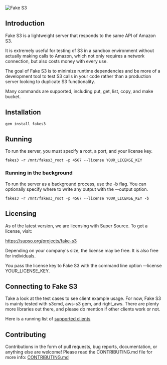 ![Fake S3](static/logo.png "Fake S3")

## Introduction

Fake S3 is a lightweight server that responds to the same API of Amazon S3.

It is extremely useful for testing of S3 in a sandbox environment without actually making calls to Amazon, which not only requires a network connection, but also costs money with every use.

The goal of Fake S3 is to minimize runtime dependencies and be more of a
development tool to test S3 calls in your code rather than a production server looking to duplicate S3 functionality.

Many commands are supported, including put, get, list, copy, and make bucket.

## Installation

    gem install fakes3

## Running

To run the server, you must specify a root, a port, and your license key.

    fakes3 -r /mnt/fakes3_root -p 4567 --license YOUR_LICENSE_KEY

### Running in the background

To run the server as a background process, use the -b flag. You can optionally specify where to write any output with the --output option.

    fakes3 -r /mnt/fakes3_root -p 4567 --license YOUR_LICENSE_KEY -b

## Licensing

As of the latest version, we are licensing with Super Source. To get a license, visit:

https://supso.org/projects/fake-s3 

Depending on your company's size, the license may be free. It is also free for individuals.

You pass the license key to Fake S3 with the command line option --license YOUR_LICENSE_KEY.

## Connecting to Fake S3

Take a look at the test cases to see client example usage.  For now, Fake S3 is
mainly tested with s3cmd, aws-s3 gem, and right_aws.  There are plenty more
libraries out there, and please do mention if other clients work or not.

Here is a running list of [supported clients](https://github.com/jubos/fake-s3/wiki/Supported-Clients "Supported Clients")

## Contributing

Contributions in the form of pull requests, bug reports, documentation, or anything else are welcome! Please read the CONTRIBUTING.md file for more info: [CONTRIBUTING.md](https://github.com/jubos/fake-s3/blob/master/CONTRIBUTING.md)
